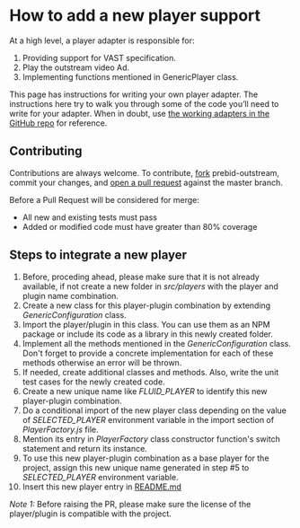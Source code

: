 # How to add a new player support
At a high level, a player adapter is responsible for:
1. Providing support for VAST specification.
2. Play the outstream video Ad.
3. Implementing functions mentioned in GenericPlayer class.

This page has instructions for writing your own player adapter. The instructions here try to walk you through some of the code you’ll need to write for your adapter. When in doubt, use [the working adapters in the GitHub repo](https://github.com/prebid/prebid-outstream/src/players/fluid-player/FluidPlayer.js) for reference.

## Contributing
Contributions are always welcome. To contribute, [fork](https://help.github.com/articles/fork-a-repo/) prebid-outstream, commit your changes, and [open a pull request](https://help.github.com/articles/using-pull-requests/) against the master branch.

Before a Pull Request will be considered for merge:

- All new and existing tests must pass
- Added or modified code must have greater than 80% coverage

## Steps to integrate a new player
1. Before, proceding ahead, please make sure that it is not already available, if not create a new folder in *src/players* with the player and plugin name combination.
2. Create a new class for this player-plugin combination by extending *GenericConfiguration* class.
3. Import the player/plugin in this class. You can use them as an NPM package or include its code as a library in this newly created folder.
4. Implement all the methods mentioned in the *GenericConfiguration* class. Don't forget to provide a concrete implementation for each of these methods otherwise an error will be thrown.
4. If needed, create additional classes and methods. Also, write the unit test cases for the newly created code.
5. Create a new unique name like *FLUID_PLAYER* to identify this new player-plugin combination.
6. Do a conditional import of the new player class depending on the value of *SELECTED_PLAYER* environment variable in the import section of *PlayerFactory.js* file.
7. Mention its entry in *PlayerFactory* class constructor function's switch statement and return its instance.
8. To use this new player-plugin combination as a base player for the project, assign this new unique name generated in step #5 to *SELECTED_PLAYER* environment variable.
9. Insert this new player entry in [README.md](https://github.com/prebid/prebid-outstream/README.md)


*Note 1:* Before raising the PR, please make sure the license of the player/plugin is compatible with the project.
